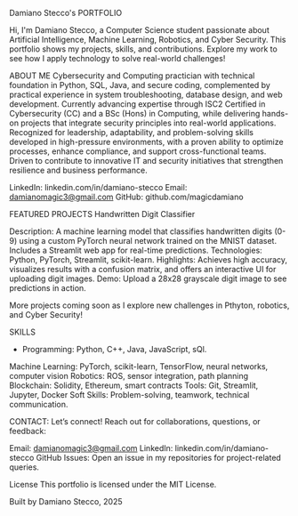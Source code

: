 Damiano Stecco's PORTFOLIO

Hi, I'm Damiano Stecco, a Computer Science student passionate about Artificial Intelligence, Machine Learning, Robotics, and Cyber Security. This portfolio shows my projects, skills, and contributions. Explore my work to see how I apply technology to solve real-world challenges!

ABOUT ME
Cybersecurity and Computing practician with technical foundation in Python, SQL, Java, and secure coding, complemented by practical experience in system troubleshooting, database design, and web development. Currently advancing expertise through ISC2 Certified in Cybersecurity (CC) and a BSc (Hons) in Computing, while delivering hands-on projects that integrate security principles into real-world applications.
Recognized for leadership, adaptability, and problem-solving skills developed in high-pressure environments, with a proven ability to optimize processes, enhance compliance, and support cross-functional teams. Driven to contribute to innovative IT and security initiatives that strengthen resilience and business performance.

LinkedIn: linkedin.com/in/damiano-stecco
Email: damianomagic3@gmail.com
GitHub: github.com/magicdamiano

FEATURED PROJECTS 
Handwritten Digit Classifier

Description: A machine learning model that classifies handwritten digits (0-9) using a custom PyTorch neural network trained on the MNIST dataset. Includes a Streamlit web app for real-time predictions.
Technologies: Python, PyTorch, Streamlit, scikit-learn.
Highlights: Achieves high accuracy, visualizes results with a confusion matrix, and offers an interactive UI for uploading digit images.
Demo: Upload a 28x28 grayscale digit image to see predictions in action.

More projects coming soon as I explore new challenges in Pthyton, robotics, and Cyber Security!

SKILLS
- Programming: Python, C++, Java, JavaScript, sQl.

Machine Learning: PyTorch, scikit-learn, TensorFlow, neural networks, computer vision
Robotics: ROS, sensor integration, path planning
Blockchain: Solidity, Ethereum, smart contracts
Tools: Git, Streamlit, Jupyter, Docker
Soft Skills: Problem-solving, teamwork, technical communication.


CONTACT:
Let’s connect! Reach out for collaborations, questions, or feedback:

Email: damianomagic3@gmail.com
LinkedIn: linkedin.com/in/damiano-stecco
GitHub Issues: Open an issue in my repositories for project-related queries.

License
This portfolio is licensed under the MIT License.

Built by Damiano Stecco, 2025

